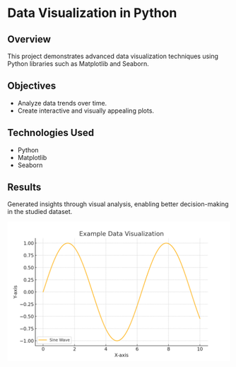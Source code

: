 # Data Visualization in Python

## Overview
This project demonstrates advanced data visualization techniques using Python libraries such as Matplotlib and Seaborn.

## Objectives
- Analyze data trends over time.
- Create interactive and visually appealing plots.

## Technologies Used
- Python
- Matplotlib
- Seaborn

## Results
Generated insights through visual analysis, enabling better decision-making in the studied dataset.

![Python Visualization Example](../assets/python_visualization.png)
